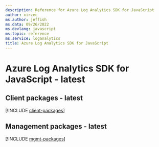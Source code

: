 ```yaml
---
description: Reference for Azure Log Analytics SDK for JavaScript
author: xirzec
ms.author: jeffish
ms.data: 09/26/2022
ms.devlang: javascript
ms.topic: reference
ms.service: loganalytics
title: Azure Log Analytics SDK for JavaScript
---
```

# Azure Log Analytics SDK for JavaScript - latest

## Client packages - latest
[!INCLUDE [client-packages](log-analytics-client-index.md)]
## Management packages - latest
[!INCLUDE [mgmt-packages](log-analytics-mgmt-index.md)]